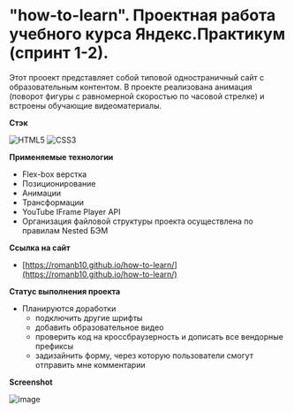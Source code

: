 # "how-to-learn". Проектная работа учебного курса Яндекс.Практикум (спринт 1-2).       
Этот прооект представляет собой типовой одностраничный сайт с образовательным контентом.
В проекте реализована анимация (поворот фигуры с равномерной скоростью по часовой стрелке) и встроены обучающие видеоматериалы.  

**Стэк**

![HTML5](https://img.shields.io/badge/html5-%23E34F26.svg?style=for-the-badge&logo=html5&logoColor=white)
![CSS3](https://img.shields.io/badge/css3-%231572B6.svg?style=for-the-badge&logo=css3&logoColor=white)

**Применяемые технологии**
* Flex-box верстка
* Позиционирование
* Анимации
* Трансформации
* YouTube IFrame Player API
* Организация файловой структуры проекта осуществлена по правилам Nested БЭМ

**Ссылка на сайт**
* [https://romanb10.github.io/how-to-learn/](https://romanb10.github.io/how-to-learn/)

**Статус выполнения проекта**
* Планируются доработки
  * подключить другие шрифты
  * добавить образовательное видео
  * проверить код на кроссбраузерность и дописать все вендорные префиксы
  * задизайнить форму, через которую пользователи смогут отправить мне комментарии
  
**Screenshot**

![image](https://user-images.githubusercontent.com/105459169/230072440-0ac785e1-e3f3-4306-9008-86fb934d37f0.png)
